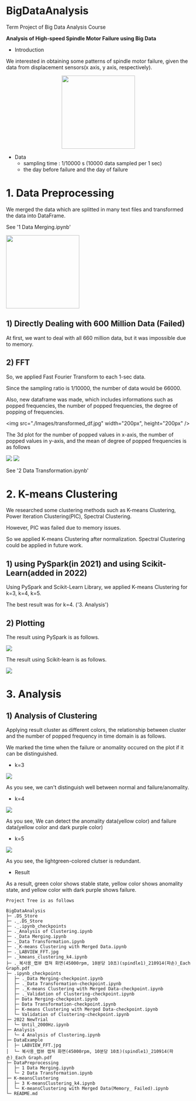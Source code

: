# BigDataAnalysis

Term Project of Big Data Analysis Course

**Analysis of High-speed Spindle Motor Failure using Big Data**

* Introduction

We interested in obtaining some patterns of spindle motor failure, given the data from displacement sensors(x axis, y axis, respectively).

<p align="center">
<img
    src="./Images/experiment_setup.jpg"
    width="200px"
    height="200px"
/>
</p>

* Data
    * sampling time : 1/10000 s (10000 data sampled per 1 sec)
    * the day before failure and the day of failure


# 1. Data Preprocessing

We merged the data which are splitted in many text files and transformed the data into DataFrame.

See '1 Data Merging.ipynb'

<img src="./Images/merged_dataframe.jpg" width="200px" height="200px" />


## 1) Directly Dealing with 600 Million Data (Failed)

At first, we want to deal with all 660 million data, but it was impossible due to memory.

## 2) FFT

So, we applied Fast Fourier Transform to each 1-sec data.

Since the sampling ratio is 1/10000, the number of data would be 66000.

Also, new dataframe was made, which includes informations such as popped frequencies, the number of popped frequencies, the degree of popping of frequencies.

<img src="./Images/transformed_df.jpg" width="200px", height="200px" />

The 3d plot for the number of popped values in x-axis, the number of popped values in y-axis, and the mean of degree of popped frequencies is as follows

<img src="./Images/3d_plot_first_data.png" />

<img src="./Images/3d_plot_last_data.png" />

See '2 Data Transformation.ipynb'


# 2. K-means Clustering

We researched some clustering methods such as K-means Clustering, Power Iteration Clustering(PIC), Spectral Clustering.

However, PIC was failed due to memory issues.

So we applied K-means Clustering after normalization. Spectral Clustering could be applied in future work.


## 1) using PySpark(in 2021) and using Scikit-Learn(added in 2022)

Using PySpark and Scikit-Learn Library, we applied K-means Clustering for k=3, k=4, k=5.

The best result was for k=4. ('3. Analysis')

## 2) Plotting

The result using PySpark is as follows.

<img src="./Images/k_means_clustering_k4.png" />

The result using Scikit-learn is as follows.

<img src="./Images/k_means_scikit.jpg" />


# 3. Analysis

## 1) Analysis of Clustering

Applying result cluster as different colors, the relationship between cluster and the number of popped frequency in time domain is as follows.

We marked the time when the failure or anomality occured on the plot if it can be distinguished.

* k=3

<img src="./Images/rel_cluster_number_time.png" />

As you see, we can't distinguish well between normal and failure/anomality.

* k=4

<img src="./Images/rel_cluster_number_time_k4.png" />

As you see, We can detect the anomality data(yellow color) and failure data(yellow color and dark purple color)

* k=5

<img src="./Images/rel_cluster_number_time_k5.png" />

As you see, the lightgreen-colored clutser is redundant.

* Result

As a result, green color shows stable state, yellow color shows anomality state, and yellow color with dark purple shows failure.


```
Project Tree is as follows

BigDataAnalysis
├─ .DS_Store
├─ ._.DS_Store
├─ ._.ipynb_checkpoints
├─ ._Analysis of Clustering.ipynb
├─ ._Data Merging.ipynb
├─ ._Data Transformation.ipynb
├─ ._K-means Clustering with Merged Data.ipynb
├─ ._LABVIEW_FFT.jpg
├─ ._kmeans_clustering_k4.ipynb
├─ ._복사용_랩뷰 캡쳐 화면(45000rpm, 10분당 10초)(spindle1)_210914(파손)_Each Graph.pdf
├─ .ipynb_checkpoints
│  ├─ ._Data Merging-checkpoint.ipynb
│  ├─ ._Data Transformation-checkpoint.ipynb
│  ├─ ._K-means Clustering with Merged Data-checkpoint.ipynb
│  ├─ ._Validation of Clustering-checkpoint.ipynb
│  ├─ Data Merging-checkpoint.ipynb
│  ├─ Data Transformation-checkpoint.ipynb
│  ├─ K-means Clustering with Merged Data-checkpoint.ipynb
│  └─ Validation of Clustering-checkpoint.ipynb
├─ 2022 NewTrial
│  └─ Until_2000Hz.ipynb
├─ Analysis
│  └─ 4 Analysis of Clustering.ipynb
├─ DataExample
│  ├─ LABVIEW_FFT.jpg
│  └─ 복사용_랩뷰 캡쳐 화면(45000rpm, 10분당 10초)(spindle1)_210914(파손)_Each Graph.pdf
├─ DataPreprocessing
│  ├─ 1 Data Merging.ipynb
│  └─ 2 Data Transformation.ipynb
├─ K-meansClustering
│  ├─ 3 K-meansClustering_k4.ipynb
│  └─ K-meansClustering with Merged Data(Memory_ Failed).ipynb
└─ README.md

```